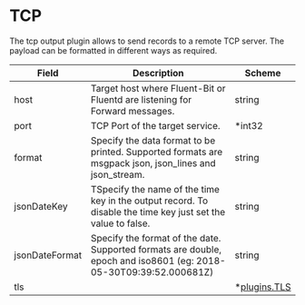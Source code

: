 # TCP

The tcp output plugin allows to send records to a remote TCP server. The payload can be formatted in different ways as required.


| Field | Description | Scheme |
| ----- | ----------- | ------ |
| host | Target host where Fluent-Bit or Fluentd are listening for Forward messages. | string |
| port | TCP Port of the target service. | *int32 |
| format | Specify the data format to be printed. Supported formats are msgpack json, json_lines and json_stream. | string |
| jsonDateKey | TSpecify the name of the time key in the output record. To disable the time key just set the value to false. | string |
| jsonDateFormat | Specify the format of the date. Supported formats are double, epoch and iso8601 (eg: 2018-05-30T09:39:52.000681Z) | string |
| tls |  | *[plugins.TLS](../tls.md) |
